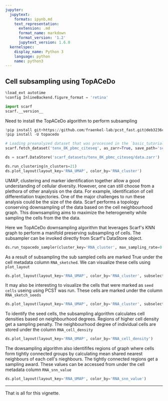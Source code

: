 ```yaml
---
jupyter:
  jupytext:
    formats: ipynb,md
    text_representation:
      extension: .md
      format_name: markdown
      format_version: '1.2'
      jupytext_version: 1.6.0
  kernelspec:
    display_name: Python 3
    language: python
    name: python3
---
```


## Cell subsampling using TopACeDo

```python
%load_ext autotime
%config InlineBackend.figure_format = 'retina'

import scarf
scarf.__version__
```

Need to install the TopACeDo algorithm to perform subsampling

```python
!pip install git+https://github.com/fraenkel-lab/pcst_fast.git@deb3236cc26ee9fee77d5af40fac3f12bb753850
!pip install -U topacedo
```

```python
# Loading preanalyzed dataset that was processed in the `basic_tutorial` vignette
scarf.fetch_dataset('tenx_8K_pbmc_citeseq', as_zarr=True, save_path='scarf_datasets')
```

```python
ds = scarf.DataStore('scarf_datasets/tenx_8K_pbmc_citeseq/data.zarr')

ds.run_clustering(n_clusters=21)
ds.plot_layout(layout_key='RNA_UMAP', color_by='RNA_cluster')
```

UMAP, clustering and marker identification together allow a good understanding of cellular diversity. However, one can still choose from a plethora of other analysis on the data. For example, identification of cell differentiation trajectories. One of the major challenges to run these analysis could be the size of the data. Scarf performs a topology conserving downsampling of the data based on the cell neighbourhood graph. This downsampling aims to maximize the heterogeneity while sampling the cells from the the data.

Here we TopACeDo downsampling algorithm that leverages Scarf's KNN graph to perform a manifold preserving subsampling of cells. The subsampler can be invoked directly from Scarf's DataStore object.

```python
ds.run_topacedo_sampler(cluster_key='RNA_cluster', max_sampling_rate=0.1)
```

As a result of subsampling the sub sampled cells are marked True under the cell metadata column `RNA_sketched`. We can visualize these cells using `plot_layout`

```python
ds.plot_layout(layout_key='RNA_UMAP', color_by='RNA_cluster', subselection_key='RNA_sketched')
```

It may also be interesting to visualize the cells that were marked as `seed cells` useing using PCST was run. These cells are marked under the column `RNA_sketch_seeds`

```python
ds.plot_layout(layout_key='RNA_UMAP', color_by='RNA_cluster', subselection_key='RNA_sketch_seeds')
```

To identify the seed cells, the subsampling algorithm calculates cell densities based on neighbourhood degrees. Regions of higher cell density get a sampling penalty. The neighbourhood degree of individual cells are stored under the column `RNA_cell_density`

```python
ds.plot_layout(layout_key='RNA_UMAP', color_by='RNA_cell_density')
```

The dowsampling algorithm also identififes regions of graph where cells form tightly connected groups by calculating mean shared nearest neighbours of each cell's nieghbours. The tightly connected regions get a sampling award. These values can be accessed from under the cell metadata column `RNA_snn_value`

```python
ds.plot_layout(layout_key='RNA_UMAP', color_by='RNA_snn_value')
```

---
That is all for this vignette.
